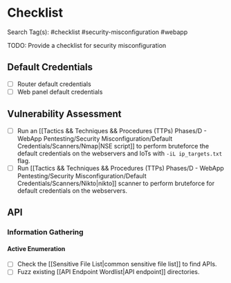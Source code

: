 # Checklist

Search Tag(s): #checklist #security-misconfiguration #webapp

TODO: Provide a checklist for security misconfiguration

## Default Credentials

- [ ] Router default credentials
- [ ] Web panel default credentials

## Vulnerability Assessment

- [ ] Run an [[Tactics && Techniques && Procedures (TTPs) Phases/D - WebApp Pentesting/Security Misconfiguration/Default Credentials/Scanners/Nmap|NSE script]] to perform bruteforce the default credentials on the webservers and IoTs with `-iL ip_targets.txt` flag.
- [ ] Run [[Tactics && Techniques && Procedures (TTPs) Phases/D - WebApp Pentesting/Security Misconfiguration/Default Credentials/Scanners/Nikto|nikto]] scanner to perform bruteforce for default credentials on the webservers.

## API

### Information Gathering

#### Active Enumeration

- [ ] Check the [[Sensitive File List|common sensitive file list]] to find APIs.
- [ ] Fuzz existing [[API Endpoint Wordlist|API endpoint]] directories.